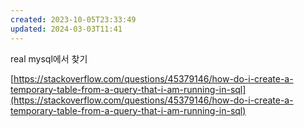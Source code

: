 ```yaml
---
created: 2023-10-05T23:33:49
updated: 2024-03-03T11:41
---
```

real mysql에서 찾기

[https://stackoverflow.com/questions/45379146/how-do-i-create-a-temporary-table-from-a-query-that-i-am-running-in-sql](https://stackoverflow.com/questions/45379146/how-do-i-create-a-temporary-table-from-a-query-that-i-am-running-in-sql)